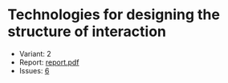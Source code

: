 # Technologies for designing the structure of interaction

- Variant: 2
- Report: [report.pdf](https://github.com/nadevko/bsuir-IP-1/releases/download/term-4/pw-02.pdf)
- Issues: [6](https://github.com/nadevko/bsuir-IP-1/issues/6)
